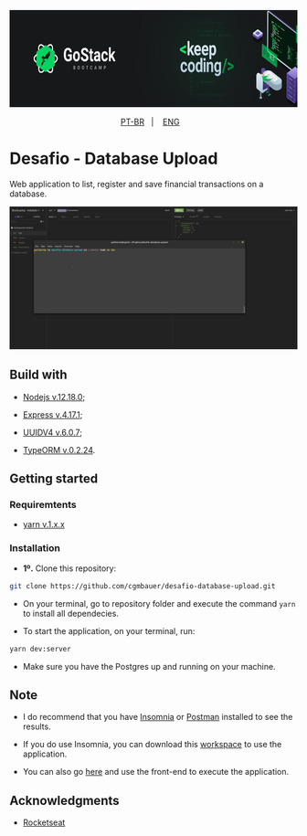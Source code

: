 <p align="center">
  <img src='https://github.com/cgmbauer/assets/blob/master/logo/rocketseat.png' alt='GoStack logo' width="100%" height="170px" />   
</p> 

<p align="center">
  <a href="https://github.com/cgmbauer/desafio-database-upload/blob/master/README.ptBR.md">PT-BR</a>&nbsp;&nbsp;&nbsp;|&nbsp;&nbsp;&nbsp;
  <a href="https://github.com/cgmbauer/desafio-database-upload">ENG</a>&nbsp;&nbsp;&nbsp;
</p>
  
# Desafio - Database Upload 

Web application to list, register and save financial transactions on a database.

![database upload demonstration gif](https://github.com/cgmbauer/assets/blob/master/gifs/desafio-database-upload.gif)   
## Build with

- [Nodejs v.12.18.0](https://nodejs.org/en/);

- [Express v.4.17.1](https://expressjs.com/pt-br/);

- [UUIDV4 v.6.0.7](https://www.npmjs.com/package/uuidv4);

- [TypeORM v.0.2.24](https://typeorm.io/#/).

## Getting started

### Requiremtents

- [yarn v.1.x.x](https://classic.yarnpkg.com/en/docs/install)

### Installation

- **1º.** Clone this repository:
```sh
git clone https://github.com/cgmbauer/desafio-database-upload.git
```
- On your terminal, go to repository folder and execute the command ```yarn``` to install all dependecies. 

- To start the application, on your terminal, run:
```sh
yarn dev:server
```

- Make sure you have the Postgres up and running on your machine.

## Note

- I do recommend that you have [Insomnia](https://insomnia.rest/) or [Postman](https://www.postman.com/) installed to see the results. 

- If you do use Insomnia, you can download this [workspace](https://github.com/cgmbauer/assets/tree/master/insomnia_workspaces/desafio-database-upload) to use the application.

- You can also go [here](https://github.com/cgmbauer/gofinances-web) and use the front-end to execute the application.

## Acknowledgments

- [Rocketseat](https://rocketseat.com.br/)


